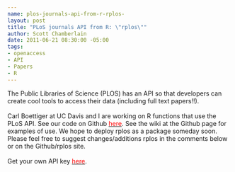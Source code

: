 ```yaml
--- 
name: plos-journals-api-from-r-rplos-
layout: post
title: "PLoS journals API from R: \"rplos\""
author: Scott Chamberlain
date: 2011-06-21 08:30:00 -05:00
tags: 
- openaccess
- API
- Papers
- R
---
```

The Public Libraries of Science (PLOS) has an API so&nbsp;that developers can create cool tools to access their data (including full text papers!!).<br /><br />Carl Boettiger at UC Davis and I are working on R functions that use the PLoS API. See our code on Github <a href="https://github.com/ropensci/rplos"><span class="Apple-style-span" style="color: red;">here</span></a>. See the wiki at the Github page for examples of use. We hope to deploy rplos as a package someday soon. Please feel free to suggest changes/additions rplos in the comments below or on the Github/rplos site.<br /><br />Get your own API key <a href="http://api.plos.org/"><span class="Apple-style-span" style="color: red;">here</span></a>.
